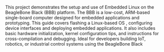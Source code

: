 This project demonstrates the setup and use of Embedded Linux on the BeagleBone Black (BBB) platform. The BBB is a low-cost, ARM-based single-board computer designed for embedded applications and prototyping. This guide covers flashing a Linux-based OS , configuring device interfaces and deploying embedded applications. It also includes basic hardware initialization, kernel configuration tips, and instructions for cross-compilation and debugging. Ideal for developers building IoT, robotics, or industrial control systems using the BeagleBone Black